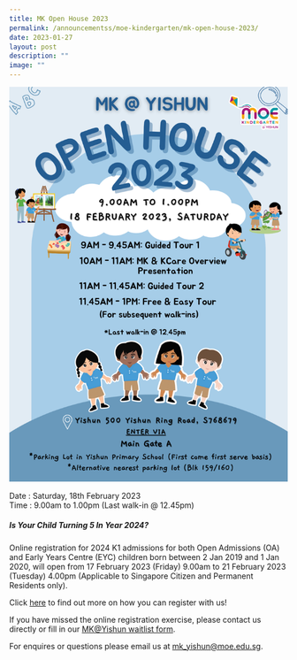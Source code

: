 ```yaml
---
title: MK Open House 2023
permalink: /announcementss/moe-kindergarten/mk-open-house-2023/
date: 2023-01-27
layout: post
description: ""
image: ""
---
```



![](/images/MK%20YPS/MK%20Open%20House%202023/OH_2023.png)

Date : Saturday, 18th February 2023
<br>Time : 9.00am to 1.00pm (Last walk-in @ 12.45pm)

##### **Is Your Child Turning 5 In Year 2024?**
Online registration for 2024 K1 admissions for both Open Admissions (OA) and Early Years Centre (EYC) children born between 2 Jan 2019 and 1 Jan 2020, will open from 17 February 2023 (Friday) 9.00am to 21 February 2023 (Tuesday) 4.00pm (Applicable to Singapore Citizen and Permanent Residents only).

Click [here](https://www.moe.gov.sg/preschool/moe-kindergarten/register/how-to-register/) to find out more on how you can register with us!

If you have missed the online registration exercise, please contact us directly or fill in our [MK@Yishun waitlist form](https://form.gov.sg/61c3c7951c62de001219aa38).

For enquires or questions please email us at [mk_yishun@moe.edu.sg](mailto:mk_yishun@moe.edu.sg).